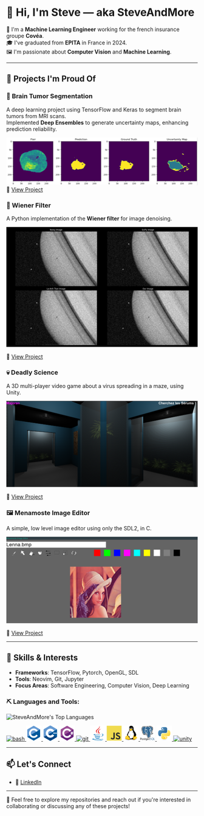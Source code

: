# 👋 Hi, I'm Steve — aka SteveAndMore  

🔭 I'm a **Machine Learning Engineer** working for the french insurance groupe **Covéa**.  
🎓 I've graduated from **EPITA** in France in 2024.  
🖼️ I'm passionate about **Computer Vision** and **Machine Learning**.  

---

## 🔧 Projects I'm Proud Of

### 🧠 Brain Tumor Segmentation
A deep learning project using TensorFlow and Keras to segment brain tumors from MRI scans.  
Implemented **Deep Ensembles** to generate uncertainty maps, enhancing prediction reliability.  

![Brain Tumor Example](https://github.com/SteveAndMore/Brain-Segmentation/blob/main/result.png)
🔗 [View Project](https://github.com/SteveAndMore/Brain-Segmentation)

### 🧪 Wiener Filter
A Python implementation of the **Wiener filter** for image denoising. 

![Wiener Filter Example](https://github.com/SteveAndMore/Wiener-Filter/blob/main/pics/different_filters.png)

🔗 [View Project](https://github.com/SteveAndMore/Wiener-Filter)


### 💀 Deadly Science
A 3D multi-player video game about a virus spreading in a maze, using Unity.  

![Deadly Science Example](https://github.com/Cc618/Deadly-Science/blob/master/res/readme/gameplay2.png)

🔗 [View Project](https://github.com/Cc618/Deadly-Science)


### 🖼️ Menamoste Image Editor
A simple, low level image editor using only the SDL2, in C.  

![Deadly Science Example](https://github.com/Menamoste/Menamoste-software/blob/main/result.png)

🔗 [View Project](https://github.com/Menamoste/Menamoste-software)


--- 

## 🧠 Skills & Interests

- **Frameworks**: TensorFlow, Pytorch, OpenGL, SDL
- **Tools**: Neovim, Git, Jupyter
- **Focus Areas**: Software Engineering, Computer Vision, Deep Learning

<h3 align="left"> ⛏️ Languages and Tools:</h3>

![SteveAndMore's Top Languages](https://github-readme-stats.vercel.app/api/top-langs/?username=SteveAndMore&theme=dark&show_icons=true&hide_border=true&layout=compact)

<p align="left"> <a href="https://www.gnu.org/software/bash/" target="_blank" rel="noreferrer"> <img src="https://www.vectorlogo.zone/logos/gnu_bash/gnu_bash-icon.svg" alt="bash" width="40" height="40"/> </a> <a href="https://www.cprogramming.com/" target="_blank" rel="noreferrer"> <img src="https://raw.githubusercontent.com/devicons/devicon/master/icons/c/c-original.svg" alt="c" width="40" height="40"/> </a> <a href="https://www.w3schools.com/cpp/" target="_blank" rel="noreferrer"> <img src="https://raw.githubusercontent.com/devicons/devicon/master/icons/cplusplus/cplusplus-original.svg" alt="cplusplus" width="40" height="40"/> </a> <a href="https://www.w3schools.com/cs/" target="_blank" rel="noreferrer"> <img src="https://raw.githubusercontent.com/devicons/devicon/master/icons/csharp/csharp-original.svg" alt="csharp" width="40" height="40"/> </a> <a href="https://git-scm.com/" target="_blank" rel="noreferrer"> <img src="https://www.vectorlogo.zone/logos/git-scm/git-scm-icon.svg" alt="git" width="40" height="40"/> </a> <a href="https://www.java.com" target="_blank" rel="noreferrer"> <img src="https://raw.githubusercontent.com/devicons/devicon/master/icons/java/java-original.svg" alt="java" width="40" height="40"/> </a> <a href="https://developer.mozilla.org/en-US/docs/Web/JavaScript" target="_blank" rel="noreferrer"> <img src="https://raw.githubusercontent.com/devicons/devicon/master/icons/javascript/javascript-original.svg" alt="javascript" width="40" height="40"/> </a> <a href="https://www.linux.org/" target="_blank" rel="noreferrer"> <img src="https://raw.githubusercontent.com/devicons/devicon/master/icons/linux/linux-original.svg" alt="linux" width="40" height="40"/> </a> <a href="https://www.postgresql.org" target="_blank" rel="noreferrer"> <img src="https://raw.githubusercontent.com/devicons/devicon/master/icons/postgresql/postgresql-original-wordmark.svg" alt="postgresql" width="40" height="40"/> </a> <a href="https://www.python.org" target="_blank" rel="noreferrer"> <img src="https://raw.githubusercontent.com/devicons/devicon/master/icons/python/python-original.svg" alt="python" width="40" height="40"/> </a> <a href="https://unity.com/" target="_blank" rel="noreferrer"> <img src="https://www.vectorlogo.zone/logos/unity3d/unity3d-icon.svg" alt="unity" width="40" height="40"/> </a> </p>

---

## 📫 Let's Connect
- 💼 [LinkedIn](https://www.linkedin.com/in/steve-suissa)

---

👯 Feel free to explore my repositories and reach out if you're interested in collaborating or discussing any of these projects!
